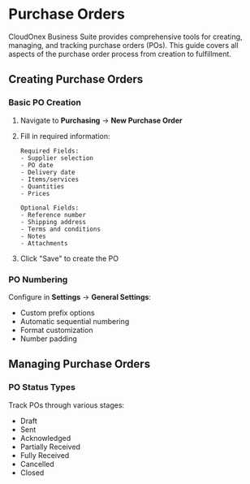# Purchase Orders

CloudOnex Business Suite provides comprehensive tools for creating, managing, and tracking purchase orders (POs). This guide covers all aspects of the purchase order process from creation to fulfillment.

## Creating Purchase Orders

### Basic PO Creation

1.  Navigate to **Purchasing** → **New Purchase Order**
2.  Fill in required information:

        Required Fields:
        - Supplier selection
        - PO date
        - Delivery date
        - Items/services
        - Quantities
        - Prices

        Optional Fields:
        - Reference number
        - Shipping address
        - Terms and conditions
        - Notes
        - Attachments

3.  Click "Save" to create the PO

### PO Numbering

Configure in **Settings** → **General Settings**:

- Custom prefix options
- Automatic sequential numbering
- Format customization
- Number padding

## Managing Purchase Orders

### PO Status Types

Track POs through various stages:

- Draft
- Sent
- Acknowledged
- Partially Received
- Fully Received
- Cancelled
- Closed
